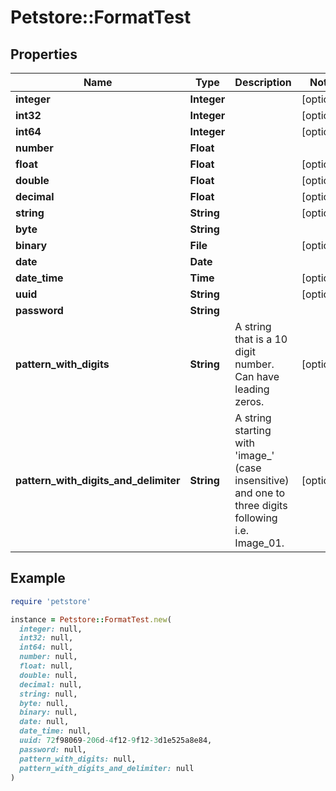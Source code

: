 # Petstore::FormatTest

## Properties

| Name | Type | Description | Notes |
| ---- | ---- | ----------- | ----- |
| **integer** | **Integer** |  | [optional] |
| **int32** | **Integer** |  | [optional] |
| **int64** | **Integer** |  | [optional] |
| **number** | **Float** |  |  |
| **float** | **Float** |  | [optional] |
| **double** | **Float** |  | [optional] |
| **decimal** | **Float** |  | [optional] |
| **string** | **String** |  | [optional] |
| **byte** | **String** |  |  |
| **binary** | **File** |  | [optional] |
| **date** | **Date** |  |  |
| **date_time** | **Time** |  | [optional] |
| **uuid** | **String** |  | [optional] |
| **password** | **String** |  |  |
| **pattern_with_digits** | **String** | A string that is a 10 digit number. Can have leading zeros. | [optional] |
| **pattern_with_digits_and_delimiter** | **String** | A string starting with &#39;image_&#39; (case insensitive) and one to three digits following i.e. Image_01. | [optional] |

## Example

```ruby
require 'petstore'

instance = Petstore::FormatTest.new(
  integer: null,
  int32: null,
  int64: null,
  number: null,
  float: null,
  double: null,
  decimal: null,
  string: null,
  byte: null,
  binary: null,
  date: null,
  date_time: null,
  uuid: 72f98069-206d-4f12-9f12-3d1e525a8e84,
  password: null,
  pattern_with_digits: null,
  pattern_with_digits_and_delimiter: null
)
```
